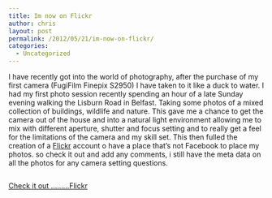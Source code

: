 ```yaml
---
title: Im now on Flickr
author: chris
layout: post
permalink: /2012/05/21/im-now-on-flickr/
categories:
  - Uncategorized
---
```

I have recently got into the world of photography, after the purchase of my first camera (FugiFilm Finepix S2950) I have taken to it like a duck to water. I had my first photo session recently spending an hour of a late Sunday evening walking the Lisburn Road in Belfast. Taking some photos of a mixed collection of buildings, wildlife and nature. This gave me a chance to get the camera out of the house and into a natural light environment allowing me to mix with different aperture, shutter and focus setting and to really get a feel for the limitations of the camera and my skill set. This then fulled the creation of a [Flickr][1] account o have a place that&#8217;s not Facebook to place my photos. so check it out and add any comments, i still have the meta data on all the photos for any camera setting questions.

<p style="text-align: center;">
  <a href="http://www.flickr.com/photos/chrislaughlinphotos/"><img src='http://christopherlaughlin.co.uk/wp-content/uploads/2012/05/7243701670_e5aa783921_m.jpg' alt='' /></a>
</p>

<p style="text-align: left;">
  <a href="http://www.flickr.com/photos/chrislaughlinphotos/">Check it out &#8230;&#8230;&#8230;Flickr</a>
</p>

 [1]: http://www.flickr.com/photos/chrislaughlinphotos/